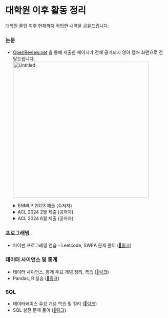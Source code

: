 # 대학원 이후 활동 정리

대학원 졸업 이후 현재까지 작업한 내역을 공유드립니다. 

### 논문

- [OpenReview.net](http://OpenReview.net) 을 통해 제출한 페이지가 전체 공개되지 않아 캡쳐 화면으로 전달드립니다.
  <img width="424" alt="Untitled" src="https://github.com/user-attachments/assets/1408fbbf-6985-4e40-9199-8ba358037c09">
  
  <details>
    <summary>ENMLP 2023 제출 (주저자)</summary>
      <img src="https://github.com/user-attachments/assets/20f9cda0-3ed8-4d36-bfdd-a48d8dd356f6"  width="600" height="250"/>
  </details>
  
  <details>
    <summary>ACL 2024 2월 제출 (공저자)</summary>
      <img src="https://github.com/user-attachments/assets/1666d332-db8d-439f-815b-f8fa32c76407"  width="600" height="250"/>
  </details>
  
  <details>
    <summary>ACL 2024 6월 제출 (공저자)</summary>
       <img src="https://github.com/user-attachments/assets/5dee05c6-3b30-4c23-9e03-2b0918b7c1ab"  width="600" height="250"/>
  </details>    

### 프로그래밍

- 파이썬 프로그래밍 연습 - Leetcode, SWEA 문제 풀이 ([📍링크](https://www.notion.so/66797a05b716494fa98f706449a3bc7e?pvs=21))

### 데이터 사이언스 및 통계

- 데이터 사이언스, 통계 주요 개념 정리, 복습 ([📍링크](https://www.notion.so/Practical-Statistics-e08b39f304de46f6970e861554c7972e?pvs=21))
- Pandas, R 실습 ([📍링크](https://github.com/ye7dev/dev-notebook/tree/main/prac_stat))

### SQL

- 데이터베이스 주요 개념 학습 및 정리 ([📍링크](https://www.notion.so/Learning-SQL-6f5006f0a7ae4f3e8456a06a399a1456?pvs=21))
- SQL 실전 문제 풀이 ([📍링크](https://www.notion.so/Practicing-SQL-a1b3af4d6cc34b399f9cf82c7d2091c0?pvs=21))
